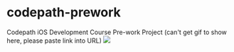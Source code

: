 # codepath-prework
Codepath iOS Development Course Pre-work Project (can't get gif to show here, please paste link into URL)
![](https://imgur.com/a/jjDsxGm.gif)

